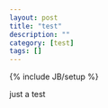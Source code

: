 ```yaml
---
layout: post
title: "test"
description: ""
category: [test] 
tags: []
---
```

{% include JB/setup %}

just a test
